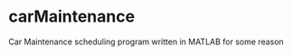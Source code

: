 carMaintenance
==============

Car Maintenance scheduling program written in MATLAB for some reason
